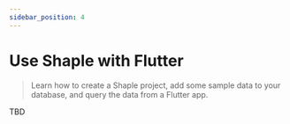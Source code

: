 ```yaml
---
sidebar_position: 4
---
```


# Use Shaple with Flutter
> Learn how to create a Shaple project, add some sample data to your database, and query the data from a Flutter app.

TBD
